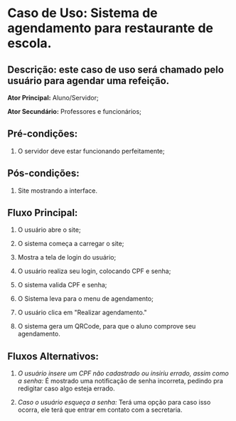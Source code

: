 # Caso de Uso:  Sistema de agendamento para restaurante de escola.
 

## Descrição: este caso de uso será chamado pelo usuário para agendar uma refeição.


**Ator Principal:** Aluno/Servidor;

**Ator Secundário:** Professores e funcionários;

 

## Pré-condições: 

1) O servidor deve estar funcionando perfeitamente;

## Pós-condições: 

1) Site mostrando a interface.

 

## Fluxo Principal: 

1. O usuário abre o site;

2. O sistema começa a carregar o site;

3. Mostra a tela de login do usuário;

4. O usuário realiza seu login, colocando CPF e senha;

5. O sistema valida CPF e senha;

6. O Sistema leva para o menu de agendamento;

7. O usuário clica em "Realizar agendamento."

8. O sistema gera um QRCode, para que o aluno comprove seu agendamento.

 
## Fluxos Alternativos: 


1.  *O usuário insere um CPF não cadastrado ou insiriu errado, assim como a senha:* É mostrado uma notificação de senha incorreta, pedindo pra redigitar caso algo esteja errado.
 

2.  *Caso o usuário esqueça a senha:* Terá uma opção para caso isso ocorra, ele terá que entrar em contato com a secretaria.
